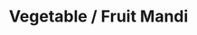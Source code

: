 ---
title: "Vegetable / Fruit Mandi"
url: /gangapur-city/vegetable-fruit-mandi/
shop: supermarket
---